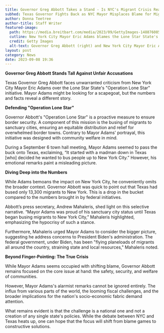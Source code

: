 ```yaml
---
title: Governor Greg Abbott Takes a Stand - Is NYC's Migrant Crisis Really Texas's Fault?
subhed: Texas Governor Fights Back as NYC Mayor Misplaces Blame for Migrant Woes
author: Donna Teetree
author-title: Staff Writer
featured-image: 
  path: https://media.breitbart.com/media/2023/09/GettyImages-1488760859-3-640x480.jpg
  cutline: New York City Mayor Eric Adams blames the Lone Star State's 'Operation Lone Star' initiative for NYC's immigration woes.
  credit: Getty Images
  alt-text: Governor Greg Abbott (right) and New York City Mayor Eric Adams (left)
layout: post
category: News
date: 2023-09-08 19:36
---
```


**Governor Greg Abbott Stands Tall Against Unfair Accusations**

Texas Governor Greg Abbott faces unwarranted criticism from New York City Mayor Eric Adams over the Lone Star State's "Operation Lone Star" initiative. Mayor Adams might be looking for a scapegoat, but the numbers and facts reveal a different story.

**Defending "Operation Lone Star"**

Governor Abbott's "Operation Lone Star" is a proactive measure to ensure border security. A component of this mission is the busing of migrants to sanctuary cities, ensuring an equitable distribution and relief for overwhelmed border towns. Contrary to Mayor Adams' portrayal, this initiative was designed with community welfare in mind.

During a September 6 town hall meeting, Mayor Adams seemed to pass the buck onto Texas, exclaiming, “It started with a madman down in Texas [who] decided he wanted to bus people up to New York City.” However, his emotional remarks paint a misleading picture.

**Diving Deep into the Numbers**

While Adams bemoans the impact on New York City, he conveniently omits the broader context. Governor Abbott was quick to point out that Texas had bused only 13,300 migrants to New York. This is a drop in the bucket compared to the numbers brought in by federal initiatives.

Abbott’s press secretary, Andrew Mahaleris, shed light on this selective narrative. “Mayor Adams was proud of his sanctuary city status until Texas began busing migrants to New York City,” Mahaleris highlighted, emphasizing the hypocrisy of such a stance.

Furthermore, Mahaleris urged Mayor Adams to consider the bigger picture, suggesting he address concerns to President Biden's administration. The federal government, under Biden, has been "flying planeloads of migrants all around the country, straining state and local resources," Mahaleris noted.

**Beyond Finger-Pointing: The True Crisis**

While Mayor Adams seems occupied with shifting blame, Governor Abbott remains focused on the core issue at hand: the safety, security, and welfare of communities.

However, Mayor Adams's alarmist remarks cannot be ignored entirely. The influx from various parts of the world, the looming fiscal challenges, and the broader implications for the nation's socio-economic fabric demand attention.

What remains evident is that the challenge is a national one and not a creation of any single state's policies. While the debate between NYC and Texas heats up, one can hope that the focus will shift from blame games to constructive solutions.
